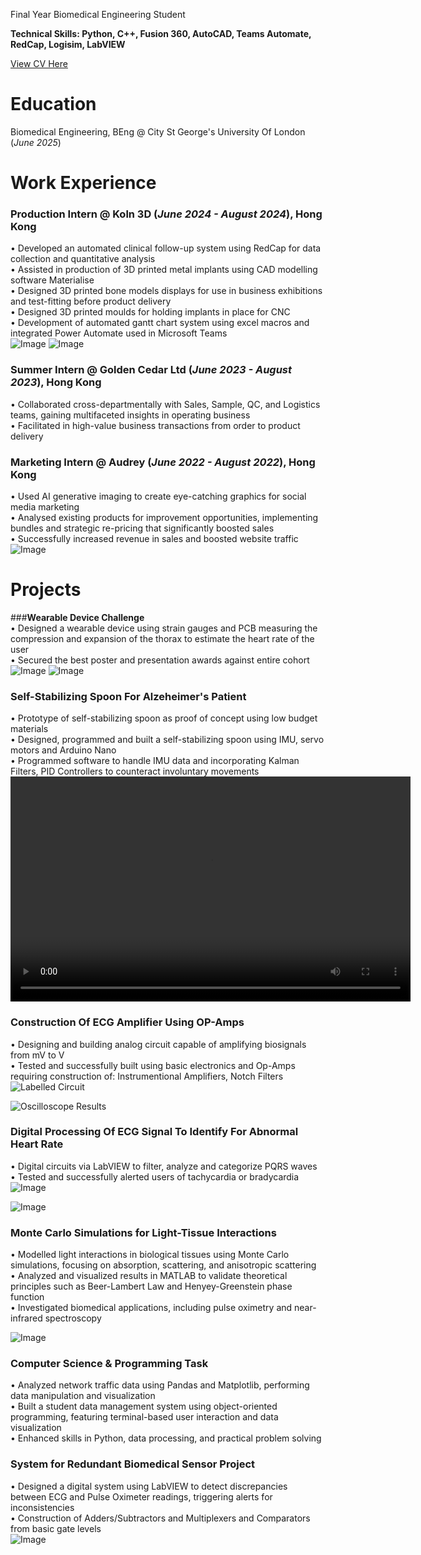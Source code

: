Final Year Biomedical Engineering Student

**Technical Skills: Python, C++, Fusion 360, AutoCAD, Teams Automate, RedCap, Logisim, LabVIEW** <br />

[View CV Here](https://github.com/LyCoda/lycoda.github.io/blob/main/Code%20Repository/Nate%20Chu%20Final%20CV.pdf)

# Education
Biomedical Engineering, BEng @ City St George's University Of London (_June 2025_) <br />

# Work Experience
### **Production Intern @ Koln 3D (_June 2024 - August 2024_), Hong Kong** <br />
•	Developed an automated clinical follow-up system using RedCap for data collection and quantitative analysis <br />
•	Assisted in production of 3D printed metal implants using CAD modelling software Materialise <br />
•	Designed 3D printed bone models displays for use in business exhibitions and test-fitting before product delivery <br />
•	Designed 3D printed moulds for holding implants in place for CNC <br />
•	Development of automated gantt chart system using excel macros and integrated Power Automate used in Microsoft Teams <br />
![Image](https://github.com/user-attachments/assets/290aab75-1233-44f0-9bb3-5840110af3fe)
![Image](https://github.com/user-attachments/assets/b230dfd9-6721-4858-9e0f-931d01a08bf1)

### **Summer Intern @ Golden Cedar Ltd (_June 2023 - August 2023_), Hong Kong** <br />
•	Collaborated cross-departmentally with Sales, Sample, QC, and Logistics teams, gaining multifaceted insights in operating business <br />
•	Facilitated in high-value business transactions from order to product delivery <br />

### **Marketing Intern @ Audrey (_June 2022 - August 2022_), Hong Kong** <br />
•	Used AI generative imaging to create eye-catching graphics for social media marketing <br />
•	Analysed existing products for improvement opportunities, implementing bundles and strategic re-pricing that significantly boosted sales <br />
•	Successfully increased revenue in sales and boosted website traffic <br />
![Image](https://github.com/user-attachments/assets/da596b84-b58f-42aa-8e4d-2f8f30a4220d)

# Projects
###**Wearable Device Challenge** <br />
•	Designed a wearable device using strain gauges and PCB measuring the compression and expansion of the thorax to estimate the heart rate of the user <br />
•	Secured the best poster and presentation awards against entire cohort <br />
![Image](https://github.com/user-attachments/assets/1e7753d3-7205-48c0-bdac-b0eee2335350)
![Image](https://github.com/user-attachments/assets/3760d1d0-da08-4d4b-8707-60f22865376d)

### **Self-Stabilizing Spoon For Alzeheimer's Patient** <br />
•	Prototype of self-stabilizing spoon as proof of concept using low budget materials <br />
•	Designed, programmed and built a self-stabilizing spoon using IMU, servo motors and Arduino Nano <br />
•	Programmed software to handle IMU data and incorporating Kalman Filters, PID Controllers to counteract involuntary movements <br />
<video width="640" height="360" controls>
  <source src="assets/Video%20Showing%20Spoon%20Working.MP4" type="video/mp4" />
  Your browser does not support the video tag.
</video>
<br />

### **Construction Of ECG Amplifier Using OP-Amps** <br />
•	Designing and building analog circuit capable of amplifying biosignals from mV to V <br />
•	Tested and successfully built using basic electronics and Op-Amps requiring construction of: Instrumentional Amplifiers, Notch Filters <br />
![Labelled Circuit](https://github.com/user-attachments/assets/32fe75b6-ab61-4157-b3a3-96b7d7293c4c)

![Oscilloscope Results](https://github.com/user-attachments/assets/7efac310-5077-42f1-ab19-391525f32fc6)

### **Digital Processing Of ECG Signal To Identify For Abnormal Heart Rate** <br />
•	Digital circuits via LabVIEW to filter, analyze and categorize PQRS waves<br />
•	Tested and successfully alerted users of tachycardia or bradycardia <br />
![Image](https://github.com/user-attachments/assets/805c545f-0d3c-4e5d-9921-b8a8a0ee86aa)

![Image](https://github.com/user-attachments/assets/4164d7e9-aa4a-4bfc-bcef-ec6d66d96fa0)

### **Monte Carlo Simulations for Light-Tissue Interactions** <br />
•	Modelled light interactions in biological tissues using Monte Carlo simulations, focusing on absorption, scattering, and anisotropic scattering <br />
•	Analyzed and visualized results in MATLAB to validate theoretical principles such as Beer-Lambert Law and Henyey-Greenstein phase function <br />
•	Investigated biomedical applications, including pulse oximetry and near-infrared spectroscopy  <br />

![Image](https://github.com/user-attachments/assets/0d16cd48-8eef-45a3-b8fc-2661efb460e3)

### **Computer Science & Programming Task** <br />
•	Analyzed network traffic data using Pandas and Matplotlib, performing data manipulation and visualization <br />
•	Built a student data management system using object-oriented programming, featuring terminal-based user interaction and data visualization <br />
•	Enhanced skills in Python, data processing, and practical problem solving <br />

### **System for Redundant Biomedical Sensor Project** <br />
•	Designed a digital system using LabVIEW to detect discrepancies between ECG and Pulse Oximeter readings, triggering alerts for inconsistencies <br />
• Construction of Adders/Subtractors and Multiplexers and Comparators from basic gate levels <br />
![Image](https://github.com/user-attachments/assets/f1f41cde-695b-4139-9e64-8a43ca4054e3)
